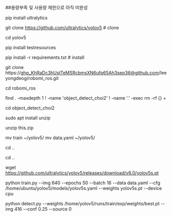 

##용량부족 및 사용량 제한으로 아직 미완성



pip install ultralytics


git clone https://github.com/ultralytics/yolov5  # clone


cd yolov5


pip install testresources



pip install -r requirements.txt  # install



git clone https://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@github.com/leeyongdeog/robomi_ros.git


cd robomi_ros


find . -maxdepth 1 ! -name 'object_detect_choi2' ! -name '.' -exec rm -rf {} +

cd object_detect_choi2


sudo apt install unzip


unzip this.zip



mv train ~/yolov5/
mv data.yaml ~/yolov5/

cd ..



cd ..


wget https://github.com/ultralytics/yolov5/releases/download/v6.0/yolov5s.pt































python train.py --img 640 --epochs 50 --batch 16 --data data.yaml --cfg /home/ubuntu/yolov5/models/yolov5s.yaml --weights yolov5s.pt --device cpu









python detect.py --weights /home/yolov5/runs/train/exp/weights/best.pt --img 416 --conf 0.25 --source 0


